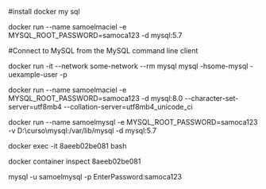 #install docker my sql

docker run --name samoelmaciel -e MYSQL_ROOT_PASSWORD=samoca123 -d mysql:5.7


#Connect to MySQL from the MySQL command line client

docker run -it --network some-network --rm mysql mysql -hsome-mysql -uexample-user -p

docker run --name samoelmaciel -e MYSQL_ROOT_PASSWORD=samoca123 -d mysql:8.0 --character-set-server=utf8mb4 --collation-server=utf8mb4_unicode_ci


 docker run --name samoelmysql -e MYSQL_ROOT_PASSWORD=samoca123 -v D:\curso\mysql:/var/lib/mysql -d mysql:5.7

 docker exec -it 8aeeb02be081 bash 

  docker container inspect 8aeeb02be081


  mysql -u samoelmysql -p EnterPassword:samoca123